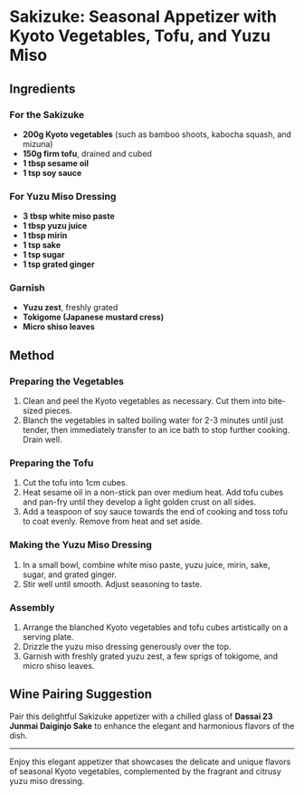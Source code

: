 # Sakizuke: Seasonal Appetizer with Kyoto Vegetables, Tofu, and Yuzu Miso

## Ingredients

### For the Sakizuke
- **200g Kyoto vegetables** (such as bamboo shoots, kabocha squash, and mizuna)
- **150g firm tofu**, drained and cubed
- **1 tbsp sesame oil**
- **1 tsp soy sauce**

### For Yuzu Miso Dressing
- **3 tbsp white miso paste**
- **1 tbsp yuzu juice**
- **1 tbsp mirin**
- **1 tsp sake**
- **1 tsp sugar**
- **1 tsp grated ginger**

### Garnish
- **Yuzu zest**, freshly grated
- **Tokigome (Japanese mustard cress)**
- **Micro shiso leaves**

## Method

### Preparing the Vegetables
1. Clean and peel the Kyoto vegetables as necessary. Cut them into bite-sized pieces.
2. Blanch the vegetables in salted boiling water for 2-3 minutes until just tender, then immediately transfer to an ice bath to stop further cooking. Drain well.

### Preparing the Tofu
1. Cut the tofu into 1cm cubes.
2. Heat sesame oil in a non-stick pan over medium heat. Add tofu cubes and pan-fry until they develop a light golden crust on all sides.
3. Add a teaspoon of soy sauce towards the end of cooking and toss tofu to coat evenly. Remove from heat and set aside.

### Making the Yuzu Miso Dressing
1. In a small bowl, combine white miso paste, yuzu juice, mirin, sake, sugar, and grated ginger.
2. Stir well until smooth. Adjust seasoning to taste.

### Assembly
1. Arrange the blanched Kyoto vegetables and tofu cubes artistically on a serving plate.
2. Drizzle the yuzu miso dressing generously over the top.
3. Garnish with freshly grated yuzu zest, a few sprigs of tokigome, and micro shiso leaves.

## Wine Pairing Suggestion
Pair this delightful Sakizuke appetizer with a chilled glass of **Dassai 23 Junmai Daiginjo Sake** to enhance the elegant and harmonious flavors of the dish.

---

Enjoy this elegant appetizer that showcases the delicate and unique flavors of seasonal Kyoto vegetables, complemented by the fragrant and citrusy yuzu miso dressing.